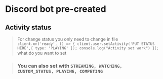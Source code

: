 # Discord bot pre-created

## Activity status
>For change status you only need to change in file ``` client.on('ready', () => {
  client.user.setActivity('PUT STATUS HERE',{ type: 'PLAYING' });
   console.log("Activity set work")
    });``` what do you want to set
    
>### You can also set with ```STREAMING, WATCHING, CUSTOM_STATUS, PLAYING, COMPETING``` 
